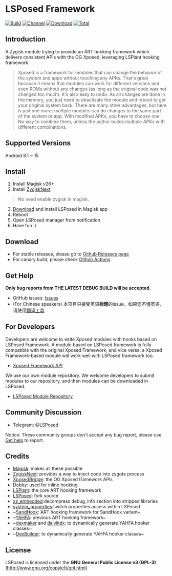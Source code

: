 # LSPosed Framework

[![Build](https://img.shields.io/github/actions/workflow/status/re-zero001/LSPosed-Irena/core.yml?branch=master&event=push&logo=github&label=Build)](https://github.com/re-zero001/LSPosed-Irena/actions/workflows/core.yml?query=event%3Apush+branch%3Amaster+is%3Acompleted) [![Channel](https://img.shields.io/badge/Follow-Telegram-blue.svg?logo=telegram)](https://t.me/LSPosed) [![Download](https://img.shields.io/github/v/release/re-zero001/LSPosed-Irena?color=orange&logoColor=orange&label=Download&logo=DocuSign)](https://github.com/re-zero001/LSPosed-Irena/releases/latest) [![Total](https://shields.io/github/downloads/re-zero001/LSPosed-Irena/total?logo=Bookmeter&label=Counts&logoColor=yellow&color=yellow)](https://github.com/re-zero001/LSPosed-Irena/releases)

## Introduction 

A Zygisk module trying to provide an ART hooking framework which delivers consistent APIs with the OG Xposed, leveraging LSPlant hooking framework.

> Xposed is a framework for modules that can change the behavior of the system and apps without touching any APKs. That's great because it means that modules can work for different versions and even ROMs without any changes (as long as the original code was not changed too much). It's also easy to undo. As all changes are done in the memory, you just need to deactivate the module and reboot to get your original system back. There are many other advantages, but here is just one more: multiple modules can do changes to the same part of the system or app. With modified APKs, you have to choose one. No way to combine them, unless the author builds multiple APKs with different combinations.

## Supported Versions

Android 8.1 ~ 15

## Install

1. Install Magisk v26+
2. Install [ZygiskNext](https://github.com/Dr-TSNG/ZygiskNext/releases)
> No need enable zygisk in magisk.
3. [Download](#download) and install LSPosed in Magisk app
4. Reboot
5. Open LSPosed manager from notification
6. Have fun :)

## Download

- For stable releases, please go to [Github Releases page](https://github.com/re-zero001/LSPosed/releases)
- For canary build, please check [Github Actions](https://github.com/re-zero001/LSPosed/actions/workflows/core.yml?query=branch%3Adev)

## Get Help

**Only bug reports from **THE LATEST DEBUG BUILD** will be accepted.**
- GitHub issues: [Issues](https://github.com/re-zero001/LSPosed/issues/)
- (For Chinese speakers) 本项目只接受英语**标题**的issue。如果您不懂英语，请使用[翻译工具](https://www.deepl.com/zh/translator)

## For Developers

Developers are welcome to write Xposed modules with hooks based on LSPosed Framework. A module based on LSPosed framework is fully compatible with the original Xposed Framework, and vice versa, a Xposed Framework-based module will work well with LSPosed framework too.

- [Xposed Framework API](https://api.xposed.info/)

We use our own module repository. We welcome developers to submit modules to our repository, and then modules can be downloaded in LSPosed.

- [LSPosed Module Repository](https://github.com/Xposed-Modules-Repo)

## Community Discussion

- Telegram: [@LSPosed](https://t.me/s/LSPosed)

Notice: These community groups don't accept any bug report, please use [Get help](#get-help) to report.

## Credits 

- [Magisk](https://github.com/topjohnwu/Magisk/): makes all these possible
- [ZygiskNext](https://github.com/Dr-TSNG/ZygiskNext): provides a way to inject code into zygote process
- [XposedBridge](https://github.com/rovo89/XposedBridge): the OG Xposed framework APIs
- [Dobby](https://github.com/jmpews/Dobby): used for inline hooking
- [LSPlant](https://github.com/LSPosed/LSPlant): the core ART hooking framework
- [LSPosed](https://github.com/LSPosed/LSPosed): fork source
- [xz_embedded](https://github.com/tukaani-project/xz-embedded):decompress debug_info section into stripped libraries
- [system_properties](https://github.com/topjohnwu/system_properties):switch properties access within LSPosed
- ~[SandHook](https://github.com/ganyao114/SandHook/): ART hooking framework for SandHook variant~
- ~[YAHFA](https://github.com/rk700/YAHFA): previous ART hooking framework~
- ~[dexmaker](https://github.com/linkedin/dexmaker) and [dalvikdx](https://github.com/JakeWharton/dalvik-dx): to dynamically generate YAHFA hooker classes~
- ~[DexBuilder](https://github.com/LSPosed/DexBuilder): to dynamically generate YAHFA hooker classes~

## License

LSPosed is licensed under the **GNU General Public License v3 (GPL-3)** (http://www.gnu.org/copyleft/gpl.html).
